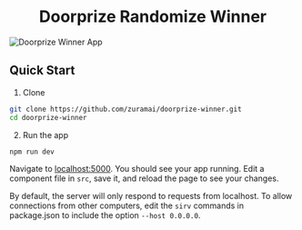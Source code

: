<h1 style="text-align:center">Doorprize Randomize Winner</h1>

![Doorprize Winner App](https://github.com/zuramai/doorprize-winner/blob/master/screenshot.png?raw=true)

## Quick Start
1. Clone
```bash
git clone https://github.com/zuramai/doorprize-winner.git
cd doorprize-winner
```
2. Run the app
```bash
npm run dev
```

Navigate to [localhost:5000](http://localhost:5000). You should see your app running. Edit a component file in `src`, save it, and reload the page to see your changes.

By default, the server will only respond to requests from localhost. To allow connections from other computers, edit the `sirv` commands in package.json to include the option `--host 0.0.0.0`.



